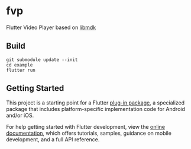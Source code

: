 # fvp

Flutter Video Player based on [libmdk](https://github.com/wang-bin/mdk-sdk)

## Build

```
git submodule update --init
cd example
flutter run
```

## Getting Started

This project is a starting point for a Flutter
[plug-in package](https://flutter.dev/developing-packages/),
a specialized package that includes platform-specific implementation code for
Android and/or iOS.

For help getting started with Flutter development, view the
[online documentation](https://flutter.dev/docs), which offers tutorials,
samples, guidance on mobile development, and a full API reference.
